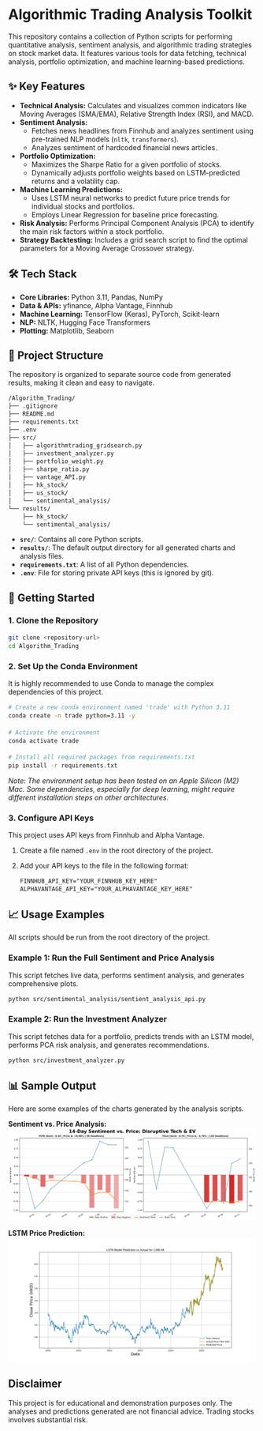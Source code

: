 # Algorithmic Trading Analysis Toolkit

This repository contains a collection of Python scripts for performing quantitative analysis, sentiment analysis, and algorithmic trading strategies on stock market data. It features various tools for data fetching, technical analysis, portfolio optimization, and machine learning-based predictions.

## ✨ Key Features

- **Technical Analysis:** Calculates and visualizes common indicators like Moving Averages (SMA/EMA), Relative Strength Index (RSI), and MACD.
- **Sentiment Analysis:** 
    - Fetches news headlines from Finnhub and analyzes sentiment using pre-trained NLP models (`nltk`, `transformers`).
    - Analyzes sentiment of hardcoded financial news articles.
- **Portfolio Optimization:**
    - Maximizes the Sharpe Ratio for a given portfolio of stocks.
    - Dynamically adjusts portfolio weights based on LSTM-predicted returns and a volatility cap.
- **Machine Learning Predictions:**
    - Uses LSTM neural networks to predict future price trends for individual stocks and portfolios.
    - Employs Linear Regression for baseline price forecasting.
- **Risk Analysis:** Performs Principal Component Analysis (PCA) to identify the main risk factors within a stock portfolio.
- **Strategy Backtesting:** Includes a grid search script to find the optimal parameters for a Moving Average Crossover strategy.

## 🛠️ Tech Stack

- **Core Libraries:** Python 3.11, Pandas, NumPy
- **Data & APIs:** yfinance, Alpha Vantage, Finnhub
- **Machine Learning:** TensorFlow (Keras), PyTorch, Scikit-learn
- **NLP:** NLTK, Hugging Face Transformers
- **Plotting:** Matplotlib, Seaborn

## 📂 Project Structure

The repository is organized to separate source code from generated results, making it clean and easy to navigate.

```
/Algorithm_Trading/
├── .gitignore
├── README.md
├── requirements.txt
├── .env
├── src/
│   ├── algorithmtrading_gridsearch.py
│   ├── investment_analyzer.py
│   ├── portfolio_weight.py
│   ├── sharpe_ratio.py
│   ├── vantage_API.py
│   ├── hk_stock/
│   ├── us_stock/
│   └── sentimental_analysis/
└── results/
    ├── hk_stock/
    └── sentimental_analysis/
```

- **`src/`**: Contains all core Python scripts.
- **`results/`**: The default output directory for all generated charts and analysis files.
- **`requirements.txt`**: A list of all Python dependencies.
- **`.env`**: File for storing private API keys (this is ignored by git).

## 🚀 Getting Started

### 1. Clone the Repository
```bash
git clone <repository-url>
cd Algorithm_Trading
```

### 2. Set Up the Conda Environment
It is highly recommended to use Conda to manage the complex dependencies of this project.

```bash
# Create a new conda environment named 'trade' with Python 3.11
conda create -n trade python=3.11 -y

# Activate the environment
conda activate trade

# Install all required packages from requirements.txt
pip install -r requirements.txt
```
*Note: The environment setup has been tested on an Apple Silicon (M2) Mac. Some dependencies, especially for deep learning, might require different installation steps on other architectures.*

### 3. Configure API Keys
This project uses API keys from Finnhub and Alpha Vantage.

1.  Create a file named `.env` in the root directory of the project.
2.  Add your API keys to the file in the following format:

    ```
    FINNHUB_API_KEY="YOUR_FINNHUB_KEY_HERE"
    ALPHAVANTAGE_API_KEY="YOUR_ALPHAVANTAGE_KEY_HERE"
    ```

## 📈 Usage Examples

All scripts should be run from the root directory of the project.

### Example 1: Run the Full Sentiment and Price Analysis
This script fetches live data, performs sentiment analysis, and generates comprehensive plots.

```bash
python src/sentimental_analysis/sentient_analysis_api.py
```

### Example 2: Run the Investment Analyzer
This script fetches data for a portfolio, predicts trends with an LSTM model, performs PCA risk analysis, and generates recommendations.

```bash
python src/investment_analyzer.py
```

## 📊 Sample Output

Here are some examples of the charts generated by the analysis scripts.

**Sentiment vs. Price Analysis:**
![Sentiment Analysis Chart](results/sentimental_analysis/Disruptive_Tech__EV.png)

**LSTM Price Prediction:**
![LSTM Prediction Chart](results/hk_stock/lstm_prediction_1398.HK.png)


## Disclaimer

This project is for educational and demonstration purposes only. The analyses and predictions generated are not financial advice. Trading stocks involves substantial risk.